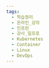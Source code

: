```yaml
---
tags:
  - 학습정리
  - 온라인_강의
  - 인프런
  - 강사_일프로
  - Kubernetes
  - Container
  - Linux
  - DevOps
---
```


